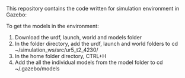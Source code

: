This repository contains the code written for simulation environment in Gazebo:

To get the models in the environment:
1. Download the urdf, launch, world and models folder 
2. In the folder directory, add the urdf, launch and world folders to cd ~/simulation_ws/src/ur5_t2_4230/
3. In the home folder directory, CTRL+H
4. Add the all the individual models from the model folder to cd ~/.gazebo/models

